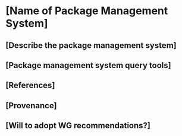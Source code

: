 <!-- template begins here-->

# [Name of Package Management System]

## [Describe the package management system]
<!-- Try to describe your package management system as well as you can, as that will help with speeding up onboarding -->

## [Package management system query tools]
<!-- Try to describe tools used to query your package management system with examples if possible -->

## [References]
<!-- List package management design, schemas, documentation, etc" -->

## [Provenance]
<!-- A brief summary of how you are solving the software provenance -->

## [Will to adopt WG recommendations?]
<!-- yes/no and a brief summary in support of your preference -->
